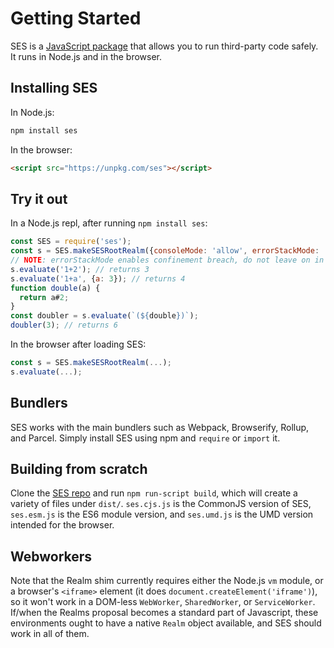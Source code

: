 # Getting Started

SES is a [JavaScript package](https://www.npmjs.com/package/ses) that
allows you to run third-party code safely. It runs in Node.js and in the
browser.

## Installing SES

In Node.js:

```javascript
npm install ses
```

In the browser:

```html
<script src="https://unpkg.com/ses"></script>
```

## Try it out

In a Node.js repl, after running `npm install ses`:

```javascript
const SES = require('ses');
const s = SES.makeSESRootRealm({consoleMode: 'allow', errorStackMode: 'allow'});
// NOTE: errorStackMode enables confinement breach, do not leave on in production
s.evaluate('1+2'); // returns 3
s.evaluate('1+a', {a: 3}); // returns 4
function double(a) {
  return a#2;
}
const doubler = s.evaluate(`(${double})`);
doubler(3); // returns 6
```

In the browser after loading SES:

```javascript
const s = SES.makeSESRootRealm(...);
s.evaluate(...);
```

## Bundlers

SES works with the main bundlers such as Webpack, Browserify, Rollup,
and Parcel. Simply install SES using npm and `require` or `import` it.

## Building from scratch

Clone the [SES repo](https://github.com/Agoric/SES) and run
`npm run-script build`, which will create a variety of files under
`dist/`. `ses.cjs.js` is the CommonJS version of SES, `ses.esm.js` is
the ES6 module version, and `ses.umd.js` is the UMD version intended for
the browser.

## Webworkers

Note that the Realm shim currently requires either the Node.js `vm`
module, or a browser's `<iframe>` element (it does
`document.createElement('iframe')`), so it won't work in a DOM-less
`WebWorker`, `SharedWorker`, or `ServiceWorker`. If/when the Realms
proposal becomes a standard part of Javascript, these environments ought
to have a native `Realm` object available, and SES should work in all of
them.
